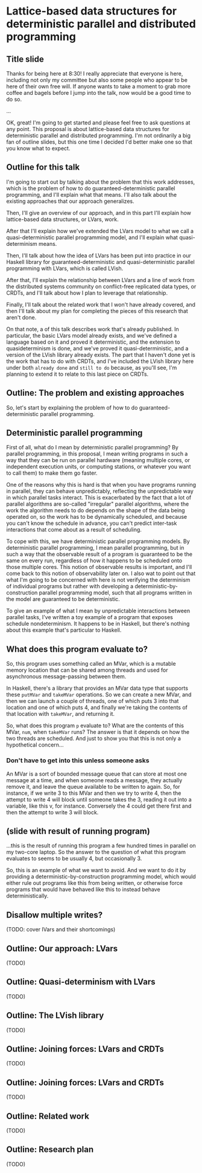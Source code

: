 # Lattice-based data structures for deterministic parallel and distributed programming

## Title slide

Thanks for being here at 8:30!  I really appreciate that everyone is here, including not only my committee but also some people who appear to be here of their own free will.  If anyone wants to take a moment to grab more coffee and bagels before I jump into the talk, now would be a good time to do so.

...

OK, great!  I'm going to get started and please feel free to ask questions at any point.  This proposal is about lattice-based data structures for deterministic parallel and distributed programming.  I'm not ordinarily a big fan of outline slides, but this one time I decided I'd better make one so that you know what to expect.

## Outline for this talk

I'm going to start out by talking about the problem that this work addresses, which is the problem of how to do guaranteed-deterministic parallel programming, and I'll explain what that means.  I'll also talk about the existing approaches that our approach generalizes.

Then, I'll give an overview of our approach, and in this part I'll explain how lattice-based data structures, or LVars, work.

After that I'll explain how we've extended the LVars model to what we call a quasi-deterministic parallel programming model, and I'll explain what quasi-determinism means.

Then, I'll talk about how the idea of LVars has been put into practice in our Haskell library for guaranteed-deterministic and quasi-deterministic parallel programming with LVars, which is called LVish.

After that, I'll explain the relationship between LVars and a line of work from the distributed systems community on conflict-free replicated data types, or CRDTs, and I'll talk about how I plan to leverage that relationship.

Finally, I'll talk about the related work that I won't have already covered, and then I'll talk about my plan for completing the pieces of this research that aren't done.

On that note, a of this talk describes work that's already published. In particular, the basic LVars model already exists, and we've defined a language based on it and proved it deterministic, and the extension to quasideterminism is done, and we've proved it quasi-deterministic, and a version of the LVish library already exists.  The part that I haven't done yet is the work that has to do with CRDTs, and I've included the LVish library here under both `already done` and `still to do` because, as you'll see, I'm planning to extend it to relate to this last piece on CRDTs.

## Outline: The problem and existing approaches

So, let's start by explaining the problem of how to do guaranteed-deterministic parallel programming.

## Deterministic parallel programming

First of all, what do I mean by deterministic parallel programming?  By parallel programming, in this proposal, I mean writing programs in such a way that they can be run on parallel hardware (meaning multiple cores, or independent execution units, or computing stations, or whatever you want to call them) to make them go faster.

One of the reasons why this is hard is that when you have programs running in parallel, they can behave unpredictably, reflecting the unpredictable way in which parallel tasks interact.  This is exacerbated by the fact that a lot of parallel algorithms are so-called "irregular" parallel algorithms, where the work the algorithm needs to do depends on the shape of the data being operated on, so the work has to be dynamically scheduled, and because you can't know the schedule in advance, you can't predict inter-task interactions that come about as a result of scheduling.

To cope with this, we have deterministic parallel programming models.  By deterministic parallel programming, I mean parallel programming, but in such a way that the observable result of a program is guaranteed to be the same on every run, regardless of how it happens to be scheduled onto those multiple cores.  This notion of observable results is important, and I'll come back to this notion of observability later on. I also wat to point out that what I'm going to be concerned with here is not verifying the determinism of individual programs but rather with developing a deterministic-by-construction parallel programming model, such that all programs written in the model are guaranteed to be deterministic.

To give an example of what I mean by unpredictable interactions between parallel tasks, I've written a toy example of a program that exposes schedule nondeterminism.  It happens to be in Haskell, but there's nothing about this example that's particular to Haskell.

## What does this program evaluate to?

So, this program uses something called an MVar, which is a mutable memory location that can be shared among threads and used for asynchronous message-passing between them.

In Haskell, there's a library that provides an MVar data type that supports these `putMVar` and `takeMVar` operations. So we can create a new MVar, and then we can launch a couple of threads, one of which puts 3 into that location and one of which puts 4, and finally we're taking the contents of that location with `takeMVar`, and returning it.

So, what does this program `p` evaluate to?  What are the contents of this MVar, `num`, when `takeMVar` runs?  The answer is that it depends on how the two threads are scheduled.  And just to show you that this is not only a hypothetical concern...

### Don't have to get into this unless someone asks

An MVar is a sort of bounded message queue that can store at most one message at a time, and when someone reads a message, they actually remove it, and leave the queue available to be written to again.  So, for instance, if we write 3 to this MVar and then we try to write 4, then the attempt to write 4 will block until someone takes the 3, reading it out into a variable, like this v, for instance.  Conversely the 4 could get there first and then the attempt to write 3 will block.

## (slide with result of running program)

...this is the result of running this program a few hundred times in parallel on my two-core laptop.  So the answer to the question of what this program evaluates to seems to be usually 4, but occasionally 3.

So, this is an example of what we want to avoid.  And we want to do it by providing a deterministic-by-construction programming model, which would either rule out programs like this from being written, or otherwise force programs that would have behaved like this to instead behave deterministically.

## Disallow multiple writes?

(TODO: cover IVars and their shortcomings)

## Outline: Our approach: LVars

(TODO)

## Outline: Quasi-determinism with LVars

(TODO)

## Outline: The LVish library

(TODO)

## Outline: Joining forces: LVars and CRDTs

(TODO)

## Outline: Joining forces: LVars and CRDTs

(TODO)

## Outline: Related work

(TODO)

## Outline: Research plan

(TODO)
